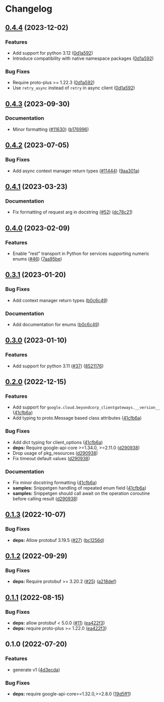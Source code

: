 # Changelog

## [0.4.4](https://github.com/googleapis/google-cloud-python/compare/google-cloud-beyondcorp-clientgateways-v0.4.3...google-cloud-beyondcorp-clientgateways-v0.4.4) (2023-12-02)


### Features

* Add support for python 3.12 ([0d1a592](https://github.com/googleapis/google-cloud-python/commit/0d1a59258112158cea5e55b554b0fe6b6b71fc75))
* Introduce compatibility with native namespace packages ([0d1a592](https://github.com/googleapis/google-cloud-python/commit/0d1a59258112158cea5e55b554b0fe6b6b71fc75))


### Bug Fixes

* Require proto-plus &gt;= 1.22.3 ([0d1a592](https://github.com/googleapis/google-cloud-python/commit/0d1a59258112158cea5e55b554b0fe6b6b71fc75))
* Use `retry_async` instead of `retry` in async client ([0d1a592](https://github.com/googleapis/google-cloud-python/commit/0d1a59258112158cea5e55b554b0fe6b6b71fc75))

## [0.4.3](https://github.com/googleapis/google-cloud-python/compare/google-cloud-beyondcorp-clientgateways-v0.4.2...google-cloud-beyondcorp-clientgateways-v0.4.3) (2023-09-30)


### Documentation

* Minor formatting ([#11630](https://github.com/googleapis/google-cloud-python/issues/11630)) ([b176996](https://github.com/googleapis/google-cloud-python/commit/b176996309cb5b3e9c257caaebde8884bd556824))

## [0.4.2](https://github.com/googleapis/google-cloud-python/compare/google-cloud-beyondcorp-clientgateways-v0.4.1...google-cloud-beyondcorp-clientgateways-v0.4.2) (2023-07-05)


### Bug Fixes

* Add async context manager return types ([#11444](https://github.com/googleapis/google-cloud-python/issues/11444)) ([9aa301a](https://github.com/googleapis/google-cloud-python/commit/9aa301ae6ca3080cae286a19de9cdc1b796ab37d))

## [0.4.1](https://github.com/googleapis/python-beyondcorp-clientgateways/compare/v0.4.0...v0.4.1) (2023-03-23)


### Documentation

* Fix formatting of request arg in docstring ([#52](https://github.com/googleapis/python-beyondcorp-clientgateways/issues/52)) ([dc78c21](https://github.com/googleapis/python-beyondcorp-clientgateways/commit/dc78c21ea076651a573139560174479bd0bf6f67))

## [0.4.0](https://github.com/googleapis/python-beyondcorp-clientgateways/compare/v0.3.1...v0.4.0) (2023-02-09)


### Features

* Enable "rest" transport in Python for services supporting numeric enums ([#46](https://github.com/googleapis/python-beyondcorp-clientgateways/issues/46)) ([7aa95be](https://github.com/googleapis/python-beyondcorp-clientgateways/commit/7aa95bec1669017ce7a4936e10f724fe5c0c0431))

## [0.3.1](https://github.com/googleapis/python-beyondcorp-clientgateways/compare/v0.3.0...v0.3.1) (2023-01-20)


### Bug Fixes

* Add context manager return types ([b0c6c49](https://github.com/googleapis/python-beyondcorp-clientgateways/commit/b0c6c4997e8b2a74fc8094d23604a2a638066b70))


### Documentation

* Add documentation for enums ([b0c6c49](https://github.com/googleapis/python-beyondcorp-clientgateways/commit/b0c6c4997e8b2a74fc8094d23604a2a638066b70))

## [0.3.0](https://github.com/googleapis/python-beyondcorp-clientgateways/compare/v0.2.0...v0.3.0) (2023-01-10)


### Features

* Add support for python 3.11 ([#37](https://github.com/googleapis/python-beyondcorp-clientgateways/issues/37)) ([8521176](https://github.com/googleapis/python-beyondcorp-clientgateways/commit/8521176cafcd1af761d687116fdc26f1725aef38))

## [0.2.0](https://github.com/googleapis/python-beyondcorp-clientgateways/compare/v0.1.3...v0.2.0) (2022-12-15)


### Features

* Add support for `google.cloud.beyondcorp_clientgateways.__version__` ([41cfb6a](https://github.com/googleapis/python-beyondcorp-clientgateways/commit/41cfb6ab9ac28b33e69cc2e1bede18796a42e18a))
* Add typing to proto.Message based class attributes ([41cfb6a](https://github.com/googleapis/python-beyondcorp-clientgateways/commit/41cfb6ab9ac28b33e69cc2e1bede18796a42e18a))


### Bug Fixes

* Add dict typing for client_options ([41cfb6a](https://github.com/googleapis/python-beyondcorp-clientgateways/commit/41cfb6ab9ac28b33e69cc2e1bede18796a42e18a))
* **deps:** Require google-api-core &gt;=1.34.0, >=2.11.0  ([d290938](https://github.com/googleapis/python-beyondcorp-clientgateways/commit/d2909387abcfe245b2e54939662934b4cb3dcc09))
* Drop usage of pkg_resources ([d290938](https://github.com/googleapis/python-beyondcorp-clientgateways/commit/d2909387abcfe245b2e54939662934b4cb3dcc09))
* Fix timeout default values ([d290938](https://github.com/googleapis/python-beyondcorp-clientgateways/commit/d2909387abcfe245b2e54939662934b4cb3dcc09))


### Documentation

* Fix minor docstring formatting ([41cfb6a](https://github.com/googleapis/python-beyondcorp-clientgateways/commit/41cfb6ab9ac28b33e69cc2e1bede18796a42e18a))
* **samples:** Snippetgen handling of repeated enum field ([41cfb6a](https://github.com/googleapis/python-beyondcorp-clientgateways/commit/41cfb6ab9ac28b33e69cc2e1bede18796a42e18a))
* **samples:** Snippetgen should call await on the operation coroutine before calling result ([d290938](https://github.com/googleapis/python-beyondcorp-clientgateways/commit/d2909387abcfe245b2e54939662934b4cb3dcc09))

## [0.1.3](https://github.com/googleapis/python-beyondcorp-clientgateways/compare/v0.1.2...v0.1.3) (2022-10-07)


### Bug Fixes

* **deps:** Allow protobuf 3.19.5 ([#27](https://github.com/googleapis/python-beyondcorp-clientgateways/issues/27)) ([bc1256d](https://github.com/googleapis/python-beyondcorp-clientgateways/commit/bc1256d0991f13ac78197b8575f276f4c58cd176))

## [0.1.2](https://github.com/googleapis/python-beyondcorp-clientgateways/compare/v0.1.1...v0.1.2) (2022-09-29)


### Bug Fixes

* **deps:** Require protobuf >= 3.20.2 ([#25](https://github.com/googleapis/python-beyondcorp-clientgateways/issues/25)) ([a218def](https://github.com/googleapis/python-beyondcorp-clientgateways/commit/a218def33193241404ddc08dc7389395efc43123))

## [0.1.1](https://github.com/googleapis/python-beyondcorp-clientgateways/compare/v0.1.0...v0.1.1) (2022-08-15)


### Bug Fixes

* **deps:** allow protobuf < 5.0.0 ([#11](https://github.com/googleapis/python-beyondcorp-clientgateways/issues/11)) ([ea422f3](https://github.com/googleapis/python-beyondcorp-clientgateways/commit/ea422f3053969c627d99fee5a822b86777fece98))
* **deps:** require proto-plus >= 1.22.0 ([ea422f3](https://github.com/googleapis/python-beyondcorp-clientgateways/commit/ea422f3053969c627d99fee5a822b86777fece98))

## 0.1.0 (2022-07-20)


### Features

* generate v1 ([4d3ecda](https://github.com/googleapis/python-beyondcorp-clientgateways/commit/4d3ecda6e5f00cb0b429fc3d29f7174676db713f))


### Bug Fixes

* **deps:** require google-api-core>=1.32.0,>=2.8.0 ([19d5ff1](https://github.com/googleapis/python-beyondcorp-clientgateways/commit/19d5ff173167dede07ec500db88f0a7eab81c977))
